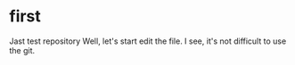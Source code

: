 # first
Jast test repository
Well, let's start edit the file.
I see, it's not difficult to use the git.
